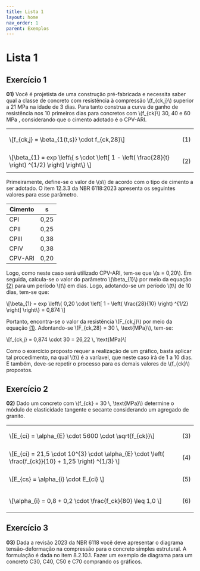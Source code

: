 ```yaml
---
title: Lista 1
layout: home
nav_order: 1
parent: Exemplos
---
```


<!--Don't delete ths script-->
<script src = "https://polyfill.io/v3/polyfill.min.js?features=es6"></script>
<script id = "MathJax-script" async src="https://cdn.jsdelivr.net/npm/mathjax@3/es5/tex-mml-chtml.js"></script>
<!--Don't delete ths script-->

<h1>Lista 1</h1>

<h2>Exercício 1</h2>

<p aligin = "justify">
  <b>01)</b> Você é projetista de uma construção pré-fabricada e necessita saber qual a classe de  concreto com resistência à compressão \(f_{ck,j}\) superior a 21 MPa na idade de 3 dias. Para tanto construa a curva de ganho de resistência nos 10 primeiros dias para concretos com \(f_{ck}\) 30, 40 e 60 MPa , considerando que o cimento adotado é o CPV-ARI.
</p>

<table>
  <tr>
    <td align = "left">\[f_{ck,j} = \beta_{1(t,s)} \cdot f_{ck,28}\]</td>
    <td><p align = "right" id = "eq1">(1)</p></td>
  </tr>
  <tr>
    <td align = "left">\[\beta_{1} = exp \left\{ s \cdot \left[ 1 - \left( \frac{28}{t} \right) ^{1/2} \right] \right\} \]</td>
    <td><p align = "right" id = "eq2">(2)</p></td>
  </tr>
</table>

<p aligin = "justify">
  Primeiramente, define-se o valor de \(s\) de acordo com o tipo de cimento a ser adotado. O item 12.3.3 da NBR 6118:2023 apresenta os seguintes valores para esse parâmetro.
</p>

<table>
  <thead align="center">
    <tr>
      <th>Cimento</th>
      <th>s</th>
    </tr>
  </thead>
  <tbody align="center">
    <tr>
      <td align = "left">CPI</td>
      <td>0,25</td>
    </tr>
    <tr>
      <td align = "left">CPII</td>
      <td>0,25</td>
    </tr>
    <tr>
      <td align = "left">CPIII</td>
      <td>0,38</td>
    </tr>
    <tr>
      <td align = "left">CPIV</td>
      <td>0,38</td>
    </tr>
    <tr>
      <td align = "left">CPV-ARI</td>
      <td>0,20</td>
    </tr>
  </tbody>
  </table>

<p aligin = "justify">
  Logo, como neste caso será utilizado CPV-ARI, tem-se que \(s = 0,20\). Em seguida, calcula-se o valor do parâmetro \(\beta_{1}\) por meio da equação <a href="#eq2">(2)</a> para um período \(t\) em dias. Logo, adotando-se um período \(t\) de 10 dias, tem-se que:
</p>

<p>
  \[\beta_{1} = exp \left\{ 0,20 \cdot \left[ 1 - \left( \frac{28}{10} \right) ^{1/2} \right] \right\} = 0,874 \]
</p>

<p aligin = "justify">
  Portanto, encontra-se o valor da resistência \(F_{ck,j}\) por meio da equação <a href="#eq1">(1)</a>. Adontando-se \(F_{ck,28} = 30 \, \text{MPa}\), tem-se:
</p>

<p>
  \[f_{ck,j} = 0,874 \cdot 30 = 26,22 \, \text{MPa}\]
</p>

<p aligin = "justify">
  Como o exercício proposto requer a realização de um gráfico, basta aplicar tal procedimento, na qual \(t\) é a varíavel, que neste caso irá de 1 a 10 dias. E também, deve-se repetir o processo para os demais valores de \(f_{ck}\) propostos.
</p>

<h2>Exercício 2</h2>

<p aligin = "justify">
  <b>02)</b> Dado um concreto com \(f_{ck} = 30 \, \text{MPa}\) determine o módulo de elasticidade tangente e secante considerando um agregado de granito.
</p>

<table>
  <tr>
    <td align = "left">\[E_{ci} = \alpha_{E} \cdot 5600 \cdot \sqrt{f_{ck}}\]</td>
    <td><p align = "right" id = "eq3">(3)</p></td>
  </tr>
  <tr>
    <td align = "left">\[E_{ci} = 21,5 \cdot 10^{3} \cdot \alpha_{E} \cdot \left( \frac{f_{ck}}{10} + 1,25 \right) ^{1/3} \]</td>
    <td><p align = "right" id = "eq4">(4)</p></td>
  </tr>
  <tr>
    <td align = "left">\[E_{cs} = \alpha_{i} \cdot E_{ci} \]</td>
    <td><p align = "right" id = "eq5">(5)</p></td>
  </tr>
  <tr>
    <td align = "left">\[\alpha_{i} = 0,8 + 0,2 \cdot \frac{f_ck}{80} \leq 1,0 \]</td>
    <td><p align = "right" id = "eq6">(6)</p></td>
  </tr>
</table>

<h2>Exercício 3</h2>

<p aligin = "justify">
  <b>03)</b> Dada a revisão 2023 da NBR 6118 você deve apresentar o diagrama tensão-deformação na compressão para o concreto simples estrutural. A formulação é dada no item 8.2.10.1. Fazer um exemplo de diagrama para um concreto C30, C40, C50 e C70 comprando os gráficos.
</p>

